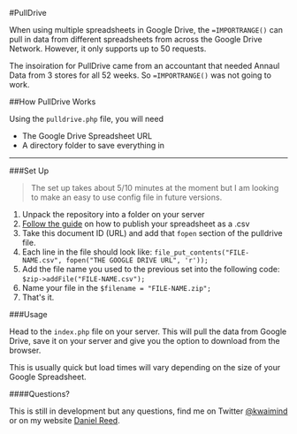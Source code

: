 #PullDrive

When using multiple spreadsheets in Google Drive, the `=IMPORTRANGE()` can pull in data from different spreadsheets from across the Google Drive Network. However, it only supports up to 50 requests.

The insoiration for PullDrive came from an accountant that needed Annaul Data from 3 stores for all 52 weeks. So `=IMPORTRANGE()` was not going to work.

##How PullDrive Works

Using the `pulldrive.php` file, you will need

* The Google Drive Spreadsheet URL
* A directory folder to save everything in

-----
###Set Up

>The set up takes about 5/10 minutes at the moment but I am looking to make an easy to use config file in future versions.

1. Unpack the repository into a folder on your server
2. [Follow the guide](http://blog.revolutionanalytics.com/2009/09/how-to-use-a-google-spreadsheet-as-data-in-r.html) on how to publish your spreadsheet as a .csv
3. Take this document ID (URL) and add that `fopen` section of the pulldrive file.
4. Each line in the file should look like: `file_put_contents("FILE-NAME.csv", fopen("THE GOOGLE DRIVE URL", 'r'));`
5. Add the file name you used to the previous set into the following code: `$zip->addFile("FILE-NAME.csv");`
6. Name your file in the `$filename = "FILE-NAME.zip";`
7. That's it.

###Usage

Head to the `index.php` file on your server. This will pull the data from Google Drive, save it on your server and give you the option to download from the browser. 

This is usually quick but load times will vary depending on the size of your Google Spreadsheet.

####Questions?

This is still in development but any questions, find me on Twitter [@kwaimind](https://twitter.com/kwaimind) or on my website [Daniel Reed](http://daniel-reed.eu/).